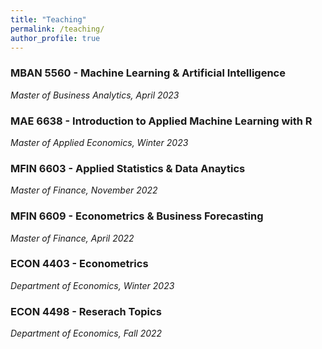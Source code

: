 ```yaml
---
title: "Teaching"
permalink: /teaching/
author_profile: true
---
```


### MBAN 5560 - Machine Learning & Artificial Intelligence 
*Master of Business Analytics, April 2023*
  
### MAE 6638 - Introduction to Applied Machine Learning with R
*Master of Applied Economics, Winter 2023*

### MFIN 6603 - Applied Statistics & Data Anaytics
*Master of Finance, November 2022*

### MFIN 6609 - Econometrics & Business Forecasting
*Master of Finance, April 2022*

### ECON 4403 - Econometrics
*Department of Economics, Winter 2023*

### ECON 4498 - Reserach Topics
*Department of Economics, Fall 2022*
